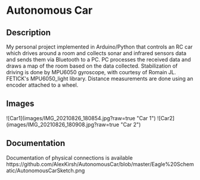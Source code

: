 <h1>Autonomous Car</h1>
<h2>Description</h2> 
My personal project implemented in Arduino/Python that controls an RC car which drives around a room and collects sonar and infrared sensors data and sends them via Bluetooth to a PC.
PC processes the received data and draws a map of the room based on the data collected. 
Stabilization of driving is done by MPU6050 gyroscope, with courtesy of Romain JL. FETICK's MPU6050_light library.
Distance measurements are done using an encoder attached to a wheel.

<h2>Images</h2>
![Car1](images/IMG_20210826_180854.jpg?raw=true "Car 1")
![Car2](images/IMG_20210826_180908.jpg?raw=true "Car 2")

<h2>Documentation</h2>
Documentation of physical connections is available
https://github.com/AlexKirsh/AutonomousCar/blob/master/Eagle%20Schematic/AutonomousCarSketch.png
